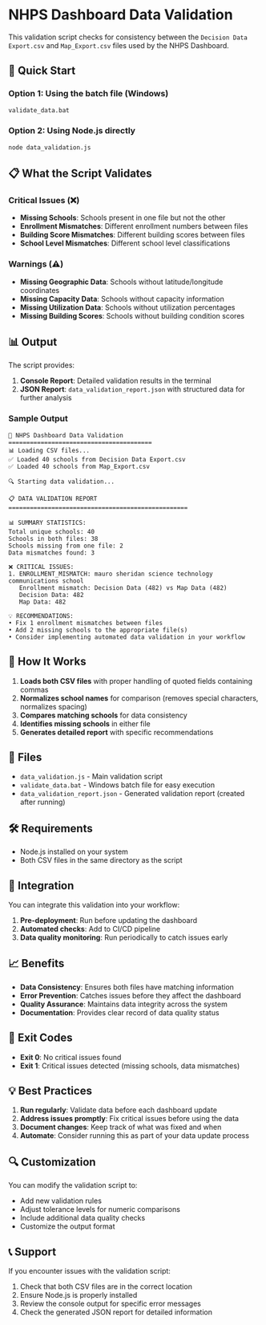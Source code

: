 # NHPS Dashboard Data Validation

This validation script checks for consistency between the `Decision Data Export.csv` and `Map_Export.csv` files used by the NHPS Dashboard.

## 🚀 Quick Start

### Option 1: Using the batch file (Windows)
```bash
validate_data.bat
```

### Option 2: Using Node.js directly
```bash
node data_validation.js
```

## 📋 What the Script Validates

### Critical Issues (❌)
- **Missing Schools**: Schools present in one file but not the other
- **Enrollment Mismatches**: Different enrollment numbers between files
- **Building Score Mismatches**: Different building scores between files
- **School Level Mismatches**: Different school level classifications

### Warnings (⚠️)
- **Missing Geographic Data**: Schools without latitude/longitude coordinates
- **Missing Capacity Data**: Schools without capacity information
- **Missing Utilization Data**: Schools without utilization percentages
- **Missing Building Scores**: Schools without building condition scores

## 📊 Output

The script provides:

1. **Console Report**: Detailed validation results in the terminal
2. **JSON Report**: `data_validation_report.json` with structured data for further analysis

### Sample Output
```
🚀 NHPS Dashboard Data Validation
========================================
📊 Loading CSV files...
✅ Loaded 40 schools from Decision Data Export.csv
✅ Loaded 40 schools from Map_Export.csv

🔍 Starting data validation...

📋 DATA VALIDATION REPORT
==================================================

📊 SUMMARY STATISTICS:
Total unique schools: 40
Schools in both files: 38
Schools missing from one file: 2
Data mismatches found: 3

❌ CRITICAL ISSUES:
1. ENROLLMENT_MISMATCH: mauro sheridan science technology communications school
   Enrollment mismatch: Decision Data (482) vs Map Data (482)
   Decision Data: 482
   Map Data: 482

💡 RECOMMENDATIONS:
• Fix 1 enrollment mismatches between files
• Add 2 missing schools to the appropriate file(s)
• Consider implementing automated data validation in your workflow
```

## 🔧 How It Works

1. **Loads both CSV files** with proper handling of quoted fields containing commas
2. **Normalizes school names** for comparison (removes special characters, normalizes spacing)
3. **Compares matching schools** for data consistency
4. **Identifies missing schools** in either file
5. **Generates detailed report** with specific recommendations

## 📁 Files

- `data_validation.js` - Main validation script
- `validate_data.bat` - Windows batch file for easy execution
- `data_validation_report.json` - Generated validation report (created after running)

## 🛠️ Requirements

- Node.js installed on your system
- Both CSV files in the same directory as the script

## 🔄 Integration

You can integrate this validation into your workflow:

1. **Pre-deployment**: Run before updating the dashboard
2. **Automated checks**: Add to CI/CD pipeline
3. **Data quality monitoring**: Run periodically to catch issues early

## 📈 Benefits

- **Data Consistency**: Ensures both files have matching information
- **Error Prevention**: Catches issues before they affect the dashboard
- **Quality Assurance**: Maintains data integrity across the system
- **Documentation**: Provides clear record of data quality status

## 🚨 Exit Codes

- **Exit 0**: No critical issues found
- **Exit 1**: Critical issues detected (missing schools, data mismatches)

## 💡 Best Practices

1. **Run regularly**: Validate data before each dashboard update
2. **Address issues promptly**: Fix critical issues before using the data
3. **Document changes**: Keep track of what was fixed and when
4. **Automate**: Consider running this as part of your data update process

## 🔍 Customization

You can modify the validation script to:

- Add new validation rules
- Adjust tolerance levels for numeric comparisons
- Include additional data quality checks
- Customize the output format

## 📞 Support

If you encounter issues with the validation script:

1. Check that both CSV files are in the correct location
2. Ensure Node.js is properly installed
3. Review the console output for specific error messages
4. Check the generated JSON report for detailed information



